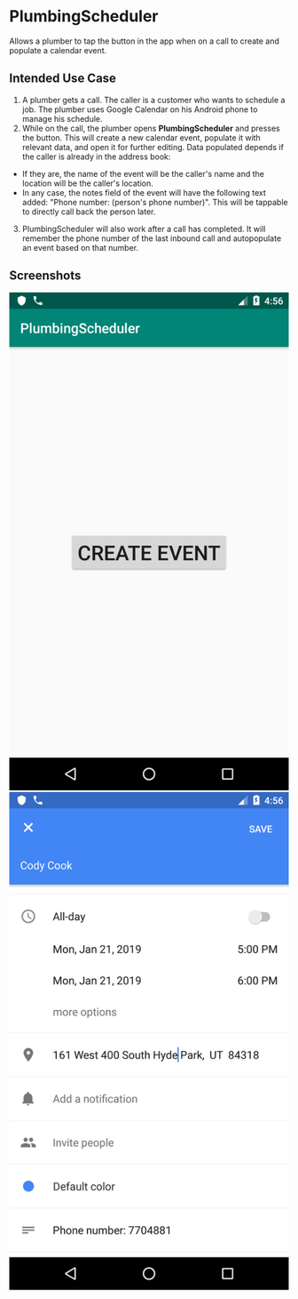 # PlumbingScheduler
Allows a plumber to tap the button in the app when on a call to create and populate a calendar event.

## Intended Use Case
1. A plumber gets a call. The caller is a customer who wants to schedule a job. The plumber uses Google Calendar on his Android phone to manage his schedule.
2. While on the call, the plumber opens **PlumbingScheduler** and presses the button. This will create a new calendar event, populate it with relevant data, and open it for further editing. Data populated depends if the caller is already in the address book:
* If they are, the name of the event will be the caller's name and the location will be the caller's location.
* In any case, the notes field of the event will have the following text added: "Phone number: (person's phone number)". This will be tappable to directly call back the person later.

3. PlumbingScheduler will also work after a call has completed. It will remember the phone number of the last inbound call and autopopulate an event based on that number.

## Screenshots
![Home Screen](https://github.com/ephraimkunz/PlumbingScheduler/blob/master/PH_home.png)
![Event Modification Screen](https://github.com/ephraimkunz/PlumbingScheduler/blob/master/PH_event.png)
